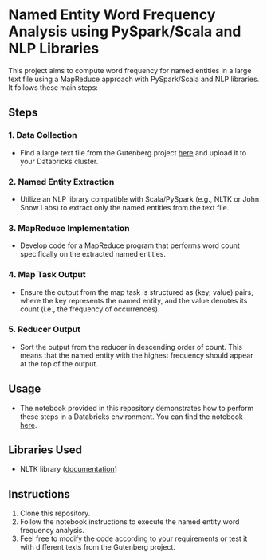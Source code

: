# Named Entity Word Frequency Analysis using PySpark/Scala and NLP Libraries

This project aims to compute word frequency for named entities in a large text file using a MapReduce approach with PySpark/Scala and NLP libraries. It follows these main steps:

## Steps

### 1. Data Collection
- Find a large text file from the Gutenberg project [here](https://www.gutenberg.org) and upload it to your Databricks cluster.

### 2. Named Entity Extraction
- Utilize an NLP library compatible with Scala/PySpark (e.g., NLTK or John Snow Labs) to extract only the named entities from the text file.

### 3. MapReduce Implementation
- Develop code for a MapReduce program that performs word count specifically on the extracted named entities.

### 4. Map Task Output
- Ensure the output from the map task is structured as (key, value) pairs, where the key represents the named entity, and the value denotes its count (i.e., the frequency of occurrences).

### 5. Reducer Output
- Sort the output from the reducer in descending order of count. This means that the named entity with the highest frequency should appear at the top of the output.

## Usage
- The notebook provided in this repository demonstrates how to perform these steps in a Databricks environment. You can find the notebook [here](link/to/your/notebook).

## Libraries Used
- NLTK library ([documentation](https://www.nltk.org/))

## Instructions
1. Clone this repository.
2. Follow the notebook instructions to execute the named entity word frequency analysis.
3. Feel free to modify the code according to your requirements or test it with different texts from the Gutenberg project.
